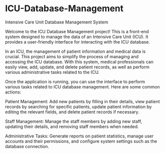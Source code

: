 # ICU-Database-Management
Intensive Care Unit Database Management System

Welcome to the ICU Database Management project! This is a front-end system designed to manage the data of an Intensive Care Unit (ICU). It provides a user-friendly interface for interacting with the ICU database.

In an ICU, the management of patient information and medical data is crucial. This project aims to simplify the process of managing and accessing the ICU database. With this system, medical professionals can easily view, add, update, and delete patient records, as well as perform various administrative tasks related to the ICU.

Once the application is running, you can use the interface to perform various tasks related to ICU database management. Here are some common actions:

Patient Management: Add new patients by filling in their details, view patient records by searching for specific patients, update patient information by editing the relevant fields, and delete patient records if necessary.

Staff Management: Manage the staff members by adding new staff, updating their details, and removing staff members when needed.

Administrative Tasks: Generate reports on patient statistics, manage user accounts and their permissions, and configure system settings such as the database connection.
